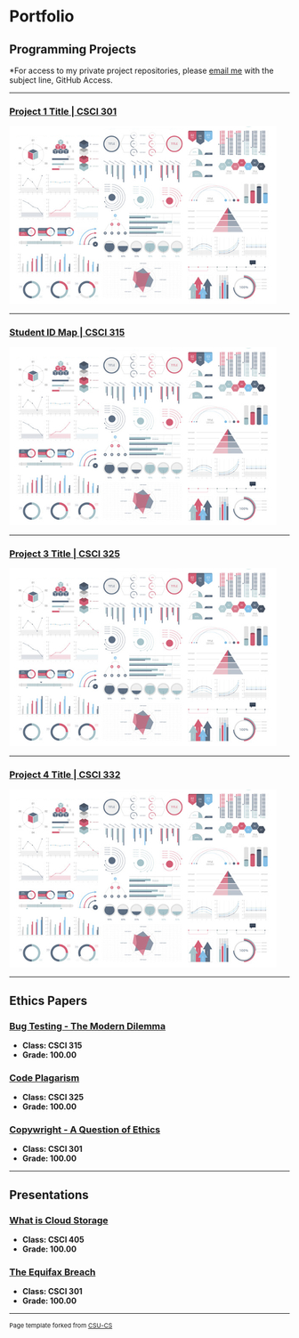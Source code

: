 Portfolio
=========

Programming Projects
--------------------

*For access to my private project repositories, please [email me](mailto:erpowell@csustudent.net?subject=GitHub%20Access) with the subject line, GitHub Access.

---
### [Project 1 Title | CSCI 301](project1)

![Project 1 Thumbnail Name](images/dummy_thumbnail.jpg)

---
### [Student ID Map | CSCI 315](project1)

![Project 2 Thumbnail Name](images/dummy_thumbnail.jpg)

---
### [Project 3 Title | CSCI 325](project1)

![Project 3 Thumbnail Name](images/dummy_thumbnail.jpg)

---
### [Project 4 Title | CSCI 332](project1)

![Project 4 Thumbnail Name](images/dummy_thumbnail.jpg)

---

Ethics Papers
-------------

### [Bug Testing - The Modern Dilemma](/pdf/Bug_Testing-The_Modern_Dilemma.pdf)

-   **Class: CSCI 315**  
-   **Grade: 100.00**

### [Code Plagarism](/pdf/Code_Plagarism.pdf)

-   **Class: CSCI 325** 
-   **Grade: 100.00**

### [Copywright - A Question of Ethics](/pdf/Copywright-A_Question_of_Ethics.pdf)

-   **Class: CSCI 301** 
-   **Grade: 100.00**

---

Presentations
-------------

### [What is Cloud Storage](/pdf/Cloud_Storage.pdf)

- **Class: CSCI 405** 
- **Grade: 100.00**


### [The Equifax Breach](/pdf/Equifax_Breach.pdf)

- **Class: CSCI 301** 
- **Grade: 100.00**

---

<p style="font-size:11px">Page template forked from <a href="https://github.com/csu-cs/csci-portfolio">CSU-CS</a></p>
<!-- Remove above link if you don't want to attributive -->
